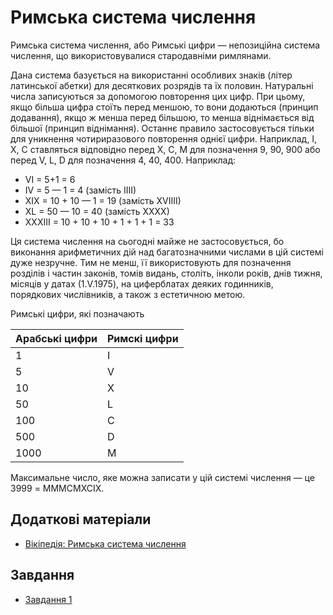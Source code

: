# Римська система числення

Римська система числення, або Римські цифри — 
непозиційна система числення, 
що використовувалися стародавніми римлянами. 

Дана система базується на використанні особливих знаків (літер латинської абетки) для десяткових розрядів <!-- I = 1, X = 10, С = 100, М = 1000 -->
та їх половин. <!-- V = 5, L = 50, D = 500 -->
Натуральні числа записуються за допомогою повторення цих цифр. 
При цьому, якщо більша цифра стоїть перед меншою, 
то вони додаються (принцип додавання), 
якщо ж менша перед більшою, то менша віднімається від більшої (принцип віднімання). 
Останнє правило застосовується тільки для уникнення чотириразового повторення однієї цифри. 
Наприклад, I, X, С ставляться відповідно перед X, С, М для позначення 9, 90, 900 
або перед V, L, D для позначення 4, 40, 400. 
Наприклад: 

- VI = 5+1 = 6
- IV = 5 — 1 = 4 (замість IIII)
- XIX = 10 + 10 — 1 = 19 (замість XVIIII)
- XL = 50 — 10 = 40 (замість XXXX)
- XXXIII = 10 + 10 + 10 + 1 + 1 + 1 = 33

Ця система числення на сьогодні майже не застосовується, бо виконання арифметичних дій над багатозначними числами в цій системі дуже незручне. 
Тим не менш, її використовують для позначення розділів і частин законів, томів видань, століть, 
інколи років, днів тижня, місяців у датах (1.V.1975), 
на циферблатах деяких годинників, 
порядкових числівників, 
а також з естетичною метою. 

Римські цифри, які позначають

|Арабські цифри|Римскі цифри|
|-|-|
|1|I|
|5|V|
|10|X|
|50|L|
|100|C|
|500|D|
|1000|M|

Максимальне число, яке можна записати у цій системі числення — 
це 3999 = MMMCMXCIX.

## Додаткові матеріали

- [Вікіпедія: Римська система числення](https://uk.wikipedia.org/wiki/Римська_система_числення)

## Завдання

- [Завдання 1](./problems/problem_int_to_roman.py)